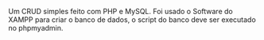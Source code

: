 Um CRUD simples feito com PHP e MySQL.
Foi usado o Software do XAMPP para criar o banco de dados, o script do banco deve ser executado no phpmyadmin.

